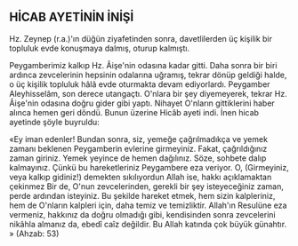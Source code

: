 ## HİCAB AYETİNİN İNİŞİ

Hz. Zeynep (r.a.)'ın düğün ziyafetinden sonra, davetlilerden üç kişilik bir topluluk evde konuşmaya dalmış, oturup kalmıştı.

Peygamberimiz kalkıp Hz. Âişe'nin odasına kadar gitti. Daha sonra bir biri ardınca zevcelerinin hepsinin odalarına uğramış, tekrar dönüp geldiği halde, o üç kişilik topluluk hâlâ evde otur­makta devam ediyorlardı. Peygamber Aleyhisselâm, son derece utangaçtı. O'nlara bir şey diyemeyerek, tekrar Hz. Âişe'nin odasına doğru gi­der gibi yaptı. Nihayet O'nların gittiklerini haber alınca hemen geri döndü. Bunun üzerine Hicâb ayeti indi. İnen hicab ayetinde şöyle buyruldu:

«Ey iman edenler! Bundan sonra, siz, yeme­ğe çağrılmadıkça ve yemek zamanı beklenen Pey­gamberin evlerine girmeyiniz. Fakat, çağrıldığınız zaman giriniz. Yemek yeyince de hemen dağılınız. Söze, sohbete dalıp kalmayınız. Çünkü bu hareketleriniz Peygambere eza veriyor. O, (Gir­meyiniz, veya kalkıp gidiniz!) demekten sıkılı­yordun Allah ise, hakkı açıklamaktan çekinmez Bir de, O'nun zevcelerinden, gerekli bir şey isteyeceğiniz zaman, perde ardından isteyiniz. Bu şekilde hareket etmek, hem sizin kalpleriniz, hem de O'nların kalpleri için, daha temiz ve temizliktir. Allah'ın Resulüne eza vermeniz, hakkınız da doğru olmadığı gibi, kendisinden sonra zevcelerini nikâhla almanız da, ebedî caîz değildir. Bu Allah katında çok büyük günahtır. » (Ahzab: 53)
